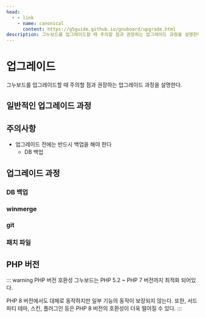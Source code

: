 ```yaml
---
head:
  - - link
    - name: canonical
      content: https://g5guide.github.io/gnuboard/upgrade.html
description: 그누보드를 업그레이드할 때 주의할 점과 권장하는 업그레이드 과정을 설명한다.
---
```


# 업그레이드

그누보드를 업그레이드할 때 주의할 점과 권장하는 업그레이드 과정을 설명한다.

## 일반적인 업그레이드 과정

## 주의사항

- 업그레이드 전에는 반드시 백업을 해야 한다
  - DB 백업

## 업그레이드 과정

### DB 백업

### winmerge

### git

### 패치 파일

## PHP 버전

::: warning PHP 버전 호환성
그누보드는 PHP 5.2 ~ PHP 7 버전까지 최적화 되어있다.

PHP 8 버전에서도 대체로 동작하지만 일부 기능의 동작이 보장되지 않는다. 또한, 서드파티 테마, 스킨, 플러그인 등은 PHP 8 버전의 호환성이 더욱 떨어질 수 있다.
:::

